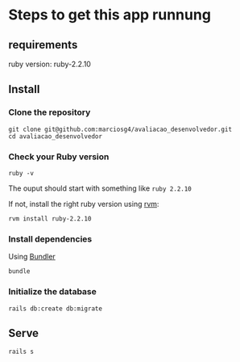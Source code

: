 # Steps to get this app runnung

## requirements
ruby version: ruby-2.2.10

## Install

### Clone the repository

```shell
git clone git@github.com:marciosg4/avaliacao_desenvolvedor.git
cd avaliacao_desenvolvedor
```

### Check your Ruby version

```shell
ruby -v
```

The ouput should start with something like `ruby 2.2.10`

If not, install the right ruby version using [rvm](https://rvm.io/rvm/install):

```shell
rvm install ruby-2.2.10
```

### Install dependencies

Using [Bundler](https://github.com/bundler/bundler)

```shell
bundle
```

### Initialize the database

```shell
rails db:create db:migrate
```

## Serve

```shell
rails s
```
